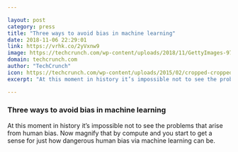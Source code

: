 ```yaml
---

layout: post
category: press
title: "Three ways to avoid bias in machine learning"
date: 2018-11-06 22:29:01
link: https://vrhk.co/2yVxnw9
image: https://techcrunch.com/wp-content/uploads/2018/11/GettyImages-974694162.jpg?w=764
domain: techcrunch.com
author: "TechCrunch"
icon: https://techcrunch.com/wp-content/uploads/2015/02/cropped-cropped-favicon-gradient.png?w=180
excerpt: "At this moment in history it’s impossible not to see the problems that arise from human bias. Now magnify that by compute and you start to get a sense for just how dangerous human bias via machine learning can be."

---
```


### Three ways to avoid bias in machine learning

At this moment in history it’s impossible not to see the problems that arise from human bias. Now magnify that by compute and you start to get a sense for just how dangerous human bias via machine learning can be.